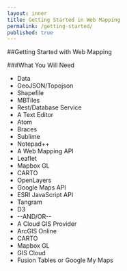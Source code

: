 ```yaml
---
layout: inner
title: Getting Started in Web Mapping
permalink: /getting-started/
published: true
---
```

##Getting Started with Web Mapping

###What You Will Need
 - Data
  - GeoJSON/Topojson
  - Shapefile
  - MBTiles
  - Rest/Database Service
 - A Text Editor
  - Atom
  - Braces
  - Sublime
  - Notepad++
 - A Web Mapping API
  - Leaflet
  - Mapbox GL
  - CARTO
  - OpenLayers
  - Google Maps API
  - ESRI JavaScript API
  - Tangram
  - D3
 - --AND/OR--
 - A Cloud GIS Provider
  - ArcGIS Online
  - CARTO
  - Mapbox GL
  - GIS Cloud
  - Fusion Tables or Google My Maps
 
 
